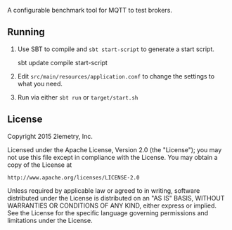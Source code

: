 A configurable benchmark tool for MQTT to test brokers.


Running
-------

1. Use SBT to compile and `sbt start-script` to generate a start script.

    sbt update compile start-script

2. Edit `src/main/resources/application.conf` to change the settings to what you need.
3. Run via either `sbt run` or `target/start.sh`

## License

Copyright 2015 2lemetry, Inc.

Licensed under the Apache License, Version 2.0 (the "License");
you may not use this file except in compliance with the License.
You may obtain a copy of the License at

    http://www.apache.org/licenses/LICENSE-2.0

Unless required by applicable law or agreed to in writing, software
distributed under the License is distributed on an "AS IS" BASIS,
WITHOUT WARRANTIES OR CONDITIONS OF ANY KIND, either express or implied.
See the License for the specific language governing permissions and
limitations under the License.